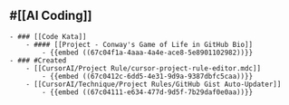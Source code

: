 ## #[[AI Coding]]
	- ### [[Code Kata]]
		- #### [[Project - Conway's Game of Life in GitHub Bio]]
			- {{embed ((67c04f1a-4aaa-4a4e-ace8-5e8901102982))}}
	- ### #Created
		- [[CursorAI/Project Rule/cursor-project-rule-editor.mdc]]
			- {{embed ((67c0412c-6dd5-4e31-9d9a-9387dbfc5caa))}}
		- [[CursorAI/Technique/Project Rules/GitHub Gist Auto-Updater]]
			- {{embed ((67c04111-e634-477d-9d5f-7b29daf0e0aa))}}